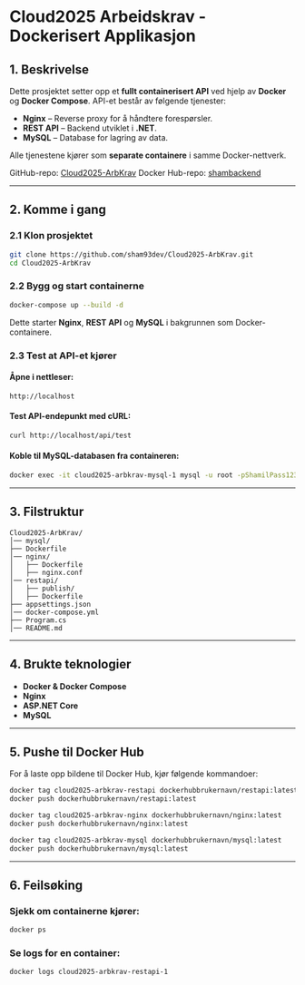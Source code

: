 # Cloud2025 Arbeidskrav - Dockerisert Applikasjon

## 1. Beskrivelse

Dette prosjektet setter opp et **fullt containerisert API** ved hjelp av **Docker** og **Docker Compose**.
API-et består av følgende tjenester:

- **Nginx** – Reverse proxy for å håndtere forespørsler.
- **REST API** – Backend utviklet i **.NET**.
- **MySQL** – Database for lagring av data.

Alle tjenestene kjører som **separate containere** i samme Docker-nettverk.

GitHub-repo: [Cloud2025-ArbKrav](https://github.com/sham93dev/Cloud2025-ArbKrav)
Docker Hub-repo: [shambackend](https://hub.docker.com/repositories/shambackend)

---

## 2. Komme i gang

### 2.1 Klon prosjektet

```sh
git clone https://github.com/sham93dev/Cloud2025-ArbKrav.git
cd Cloud2025-ArbKrav
```

### 2.2 Bygg og start containerne

```sh
docker-compose up --build -d
```

Dette starter **Nginx**, **REST API** og **MySQL** i bakgrunnen som Docker-containere.

### 2.3 Test at API-et kjører

#### Åpne i nettleser:

```
http://localhost
```

#### Test API-endepunkt med cURL:

```sh
curl http://localhost/api/test
```

#### Koble til MySQL-databasen fra containeren:

```sh
docker exec -it cloud2025-arbkrav-mysql-1 mysql -u root -pShamilPass123
```

---

## 3. Filstruktur

```plaintext
Cloud2025-ArbKrav/
│── mysql/
├── Dockerfile
│── nginx/
│   ├── Dockerfile
│   ├── nginx.conf
│── restapi/
│   ├── publish/
│   ├── Dockerfile
├── appsettings.json
│── docker-compose.yml
├── Program.cs
│── README.md
```

---

## 4. Brukte teknologier

- **Docker & Docker Compose**
- **Nginx**
- **ASP.NET Core**
- **MySQL**

---

## 5. Pushe til Docker Hub

For å laste opp bildene til Docker Hub, kjør følgende kommandoer:

```sh
docker tag cloud2025-arbkrav-restapi dockerhubbrukernavn/restapi:latest
docker push dockerhubbrukernavn/restapi:latest

docker tag cloud2025-arbkrav-nginx dockerhubbrukernavn/nginx:latest
docker push dockerhubbrukernavn/nginx:latest

docker tag cloud2025-arbkrav-mysql dockerhubbrukernavn/mysql:latest
docker push dockerhubbrukernavn/mysql:latest
```

---

## 6. Feilsøking

### Sjekk om containerne kjører:

```sh
docker ps
```

### Se logs for en container:

```sh
docker logs cloud2025-arbkrav-restapi-1
```
